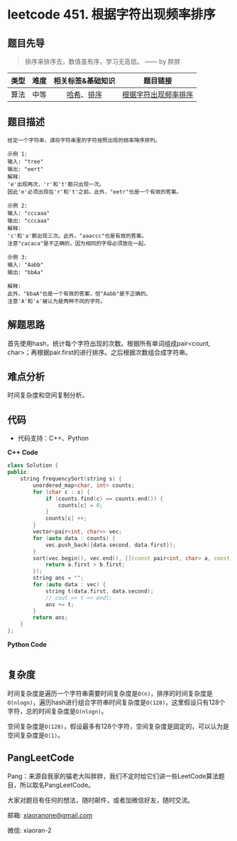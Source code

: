 # leetcode 451. 根据字符出现频率排序

## 题目先导

> 排序来排序去，数值虽有序，学习无高低。 —— by 胖胖

| 类型 | 难度 | 相关标签&基础知识 | 题目链接 |
| :------: | :--------: | :---: | :------: | 
| 算法 | 中等 | [哈希](#)、[排序](#) | [根据字符出现频率排序](https://leetcode-cn.com/problems/sort-characters-by-frequency/) | 

## 题目描述

```
给定一个字符串，请将字符串里的字符按照出现的频率降序排列。

示例 1:
输入: "tree"
输出: "eert"
解释:
'e'出现两次，'r'和't'都只出现一次。
因此'e'必须出现在'r'和't'之前。此外，"eetr"也是一个有效的答案。

示例 2:
输入: "cccaaa"
输出: "cccaaa"
解释:
'c'和'a'都出现三次。此外，"aaaccc"也是有效的答案。
注意"cacaca"是不正确的，因为相同的字母必须放在一起。

示例 3:
输入: "Aabb"
输出: "bbAa"

解释:
此外，"bbaA"也是一个有效的答案，但"Aabb"是不正确的。
注意'A'和'a'被认为是两种不同的字符。

```

## 解题思路
首先使用hash，统计每个字符出现的次数。根据所有单词组成pair<count, char>；再根据pair.first的进行排序。之后根据次数组合成字符串。

## 难点分析
时间复杂度和空间复制分析。

## 代码
- 代码支持：C++、Python

**C++ Code**
```C++
class Solution {
public:
    string frequencySort(string s) {
        unordered_map<char, int> counts;
        for (char c : s) {
            if (counts.find(c) == counts.end()) {
                counts[c] = 0;
            }
            counts[c] ++;
        }
        vector<pair<int, char>> vec;
        for (auto data : counts) {
            vec.push_back({data.second, data.first});
        }
        sort(vec.begin(), vec.end(), [](const pair<int, char> a, const pair<int, char> b){
            return a.first > b.first;
        });
        string ans = "";
        for (auto data : vec) {
            string t(data.first, data.second);
            // cout << t << endl;
            ans += t;
        }
        return ans;
    }
};
```

**Python Code**
```Python

```

## 复杂度
时间复杂度是遍历一个字符串需要时间复杂度是`O(n)`，排序的时间复杂度是`O(nlogn)`，遍历hash进行组合字符串时间复杂度是`O(128)`，这里假设只有128个字符，总的时间复杂度是`O(nlogn)`。

空间复杂度是`O(128)`，假设最多有128个字符，空间复杂度是固定的，可以认为是空间复杂度是`O(1)`。

## PangLeetCode

Pang：来源自我家的猫老大叫胖胖，我们不定时给它们讲一些LeetCode算法题目，所以取名PangLeetCode。

大家对题目有任何的想法，随时邮件，或者加微信好友，随时交流。

邮箱: xiaoranone@gmail.com

微信: xiaoran-2 